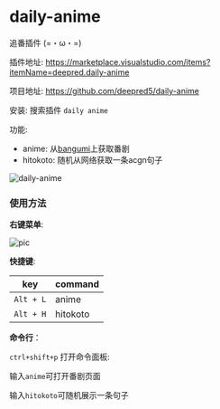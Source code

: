 # daily-anime 

追番插件 (=・ω・=)

插件地址: https://marketplace.visualstudio.com/items?itemName=deepred.daily-anime

项目地址: https://github.com/deepred5/daily-anime

安装: 搜索插件 `daily anime`

功能:
* anime: 从[bangumi](https://bgm.tv/)上获取番剧
* hitokoto: 随机从网络获取一条acgn句子

![daily-anime](https://i.loli.net/2019/02/20/5c6cec88e2d41.png)

### 使用方法

**右键菜单**:

![pic](https://i.loli.net/2019/02/28/5c775739a1408.png)

**快捷键**:

|key|command|
|------|------|
|`Alt + L`|anime|
|`Alt + H`|hitokoto|

**命令行**：

`ctrl+shift+p` 打开命令面板:

输入`anime`可打开番剧页面

输入`hitokoto`可随机展示一条句子

